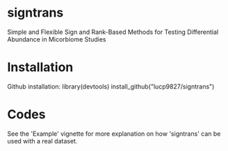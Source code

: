 # signtrans
Simple and Flexible Sign and Rank-Based Methods for Testing Differential Abundance in Micorbiome Studies
# Installation 
Github installation: 
library(devtools)
install_github("lucp9827/signtrans")
# Codes 
See the 'Example' vignette for more explanation on how 'signtrans' can be used with a real dataset. 
